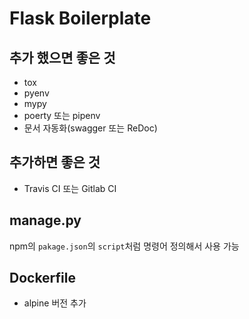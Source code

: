# Flask Boilerplate

## 추가 했으면 좋은 것

- tox
- pyenv
- mypy
- poerty 또는 pipenv
- 문서 자동화(swagger 또는 ReDoc)

## 추가하면 좋은 것

- Travis CI 또는 Gitlab CI

## manage.py

npm의 `pakage.json`의 `script`처럼 명령어 정의해서 사용 가능

## Dockerfile

- alpine 버전 추가
